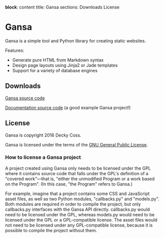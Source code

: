 __block__: content
title: Gansa
sections: Downloads
          License

Gansa
=====

Gansa is a simple tool and Python library for creating static websites.

Features:

* Generate pure HTML from Markdown syntax
* Design page layouts using Jinja2 or Jade templates
* Support for a variety of database engines

Downloads
---------

[Gansa source code](https://github.com/deckycoss/gansa)

[Documentation source code](https://github.com/deckycoss/gansa-docs) (a good example Gansa project!)

License
-------

Gansa is copyright 2016 Decky Coss.

Gansa is licensed under the terms of the [GNU General Public License](http://www.gnu.org/licenses/gpl-3.0.en.html).

### How to license a Gansa project ###

A project created using Gansa only needs to be licensed under the GPL where it contains source code that falls under the GPL's definition of a "covered work"—that is, "either the unmodified Program or a work based on the Program". (In this case, "the Program" refers to Gansa.)

For example, imagine that a project contains some CSS and JavaScript asset files, as well as two Python modules, "callbacks.py" and "models.py". Both modules are required in order to compile the project, but only callbacks.py interfaces with the Gansa API directly. callbacks.py would need to be licensed under the GPL, whereas models.py would need to be licensed under the GPL or a GPL-compatible license. The asset files would not need to be licensed under any GPL-compatible license, because it is possible to compile the project without them.
